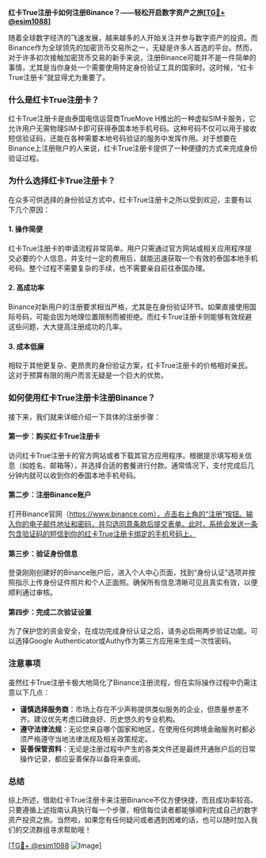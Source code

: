 **红卡True注册卡如何注册Binance？——轻松开启数字资产之旅[[TG💪+ @esim1088](https://t.me/s/esim1088)]**

随着全球数字经济的飞速发展，越来越多的人开始关注并参与数字资产的投资。而Binance作为全球领先的加密货币交易所之一，无疑是许多人首选的平台。然而，对于许多初次接触加密货币交易的新手来说，注册Binance可能并不是一件简单的事情，尤其是当你身处一个需要使用特定身份验证工具的国家时。这时候，“红卡True注册卡”就显得尤为重要了。

### 什么是红卡True注册卡？

红卡True注册卡是由泰国电信运营商TrueMove H推出的一种虚拟SIM卡服务，它允许用户无需物理SIM卡即可获得泰国本地手机号码。这种号码不仅可以用于接收短信验证码，还能在各种需要本地号码验证的服务中发挥作用。对于想要在Binance上注册账户的人来说，红卡True注册卡提供了一种便捷的方式来完成身份验证过程。

### 为什么选择红卡True注册卡？

在众多可供选择的身份验证方式中，红卡True注册卡之所以受到欢迎，主要有以下几个原因：

#### 1. **操作简便**
   红卡True注册卡的申请流程非常简单。用户只需通过官方网站或相关应用程序提交必要的个人信息，并支付一定的费用后，就能迅速获取一个有效的泰国本地手机号码。整个过程不需要复杂的手续，也不需要亲自前往泰国办理。

#### 2. **高成功率**
   Binance对新用户的注册要求相当严格，尤其是在身份验证环节。如果直接使用国际号码，可能会因为地理位置限制而被拒绝。而红卡True注册卡则能够有效规避这些问题，大大提高注册成功的几率。

#### 3. **成本低廉**
   相较于其他更复杂、更昂贵的身份验证方案，红卡True注册卡的价格相对亲民。这对于预算有限的用户而言无疑是一个巨大的优势。

### 如何使用红卡True注册卡注册Binance？

接下来，我们就来详细介绍一下具体的注册步骤：

#### 第一步：购买红卡True注册卡
访问红卡True注册卡的官方网站或者下载其官方应用程序。根据提示填写相关信息（如姓名、邮箱等），并选择合适的套餐进行付款。通常情况下，支付完成后几分钟内就可以收到你的泰国本地手机号码。

#### 第二步：注册Binance账户
打开Binance官网（https://www.binance.com），点击右上角的“注册”按钮。输入你的电子邮件地址和密码，并勾选同意条款后提交表单。此时，系统会发送一条包含验证码的短信到你的红卡True注册卡绑定的手机号码上。

#### 第三步：验证身份信息
登录刚刚创建好的Binance账户后，进入个人中心页面，找到“身份认证”选项并按照指示上传身份证件照片和个人正面照。确保所有信息清晰可见且真实有效，以便顺利通过审核。

#### 第四步：完成二次验证设置
为了保护您的资金安全，在成功完成身份认证之后，请务必启用两步验证功能。可以选择Google Authenticator或Authy作为第三方应用来生成一次性密码。

### 注意事项

虽然红卡True注册卡极大地简化了Binance注册流程，但在实际操作过程中仍需注意以下几点：

- **谨慎选择服务商**：市场上存在不少声称提供类似服务的企业，但质量参差不齐。建议优先考虑口碑良好、历史悠久的专业机构。
- **遵守法律法规**：无论您来自哪个国家和地区，在使用任何跨境金融服务时都必须严格遵守当地法律法规及相关政策规定。
- **妥善保管资料**：无论是注册过程中产生的各类文件还是最终开通账户后的日常操作记录，都应妥善保存以备将来查阅。

### 总结

综上所述，借助红卡True注册卡来注册Binance不仅方便快捷，而且成功率较高。只要遵循上述指南认真执行每一个步骤，相信每位读者都能够顺利完成自己的数字资产投资之旅。当然啦，如果您有任何疑问或者遇到困难的话，也可以随时加入我们的交流群组寻求帮助哦！

[[TG💪+ @esim1088](https://t.me/s/esim1088) ![Image](https://i.postimg.cc/4NQfJmqS/Snipaste-2025-05-13-00-14-12.png)]